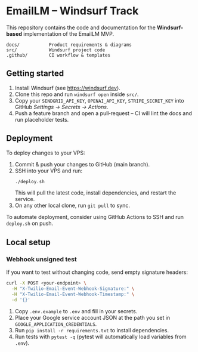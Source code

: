 # EmailLM – Windsurf Track

This repository contains the code and documentation for the **Windsurf-based** implementation
of the EmailLM MVP.

```
docs/           Product requirements & diagrams
src/            Windsurf project code
.github/        CI workflow & templates
```

## Getting started

1. Install Windsurf (see https://windsurf.dev).
2. Clone this repo and run `windsurf open` inside `src/`.
3. Copy your `SENDGRID_API_KEY`, `OPENAI_API_KEY`, `STRIPE_SECRET_KEY` into
   GitHub *Settings → Secrets → Actions*.
4. Push a feature branch and open a pull‑request – CI will lint the docs and
   run placeholder tests.

## Deployment

To deploy changes to your VPS:

1. Commit & push your changes to GitHub (main branch).
2. SSH into your VPS and run:
   ```sh
   ./deploy.sh
   ```
   This will pull the latest code, install dependencies, and restart the service.
3. On any other local clone, run `git pull` to sync.

To automate deployment, consider using GitHub Actions to SSH and run `deploy.sh` on push.

## Local setup

### Webhook unsigned test
If you want to test without changing code, send empty signature headers:

```sh
curl -X POST <your-endpoint> \
  -H "X-Twilio-Email-Event-Webhook-Signature:" \
  -H "X-Twilio-Email-Event-Webhook-Timestamp:" \
  -d '{}'
```


1. Copy `.env.example` to `.env` and fill in your secrets.
2. Place your Google service account JSON at the path you set in `GOOGLE_APPLICATION_CREDENTIALS`.
3. Run `pip install -r requirements.txt` to install dependencies.
4. Run tests with `pytest -q` (pytest will automatically load variables from `.env`).